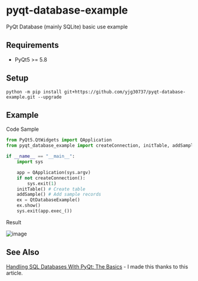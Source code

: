# pyqt-database-example
PyQt Database (mainly SQLite) basic use example

## Requirements
* PyQt5 >= 5.8

## Setup
`python -m pip install git+https://github.com/yjg30737/pyqt-database-example.git --upgrade`

## Example
Code Sample
```python
from PyQt5.QtWidgets import QApplication
from pyqt_database_example import createConnection, initTable, addSample, QtDatabaseExample

if __name__ == "__main__":
    import sys

    app = QApplication(sys.argv)
    if not createConnection():
        sys.exit(1)
    initTable() # Create table
    addSample() # Add sample records
    ex = QtDatabaseExample()
    ex.show()
    sys.exit(app.exec_())
```

Result

![image](https://user-images.githubusercontent.com/55078043/177899335-92eaaa55-62e6-4072-ad35-f22af6a53ea3.png)

## See Also

<a href="https://realpython.com/python-pyqt-database/#reader-comments">Handling SQL Databases With PyQt: The Basics</a> - I made this thanks to this article.
